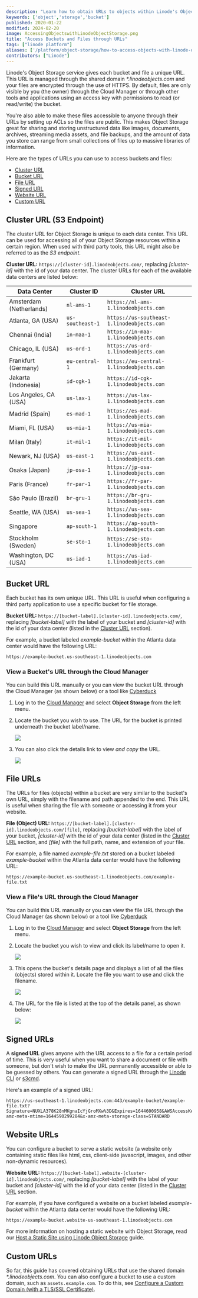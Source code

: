 ```yaml
---
description: "Learn how to obtain URLs to objects within Linode's Object Storage service."
keywords: ['object','storage','bucket']
published: 2020-01-22
modified: 2024-02-20
image: AccessingObjectswithLinodeObjectStorage.png
title: "Access Buckets and Files through URLs"
tags: ["linode platform"]
aliases: ['/platform/object-storage/how-to-access-objects-with-linode-object-storage/','/guides/how-to-access-objects-with-linode-object-storage/','/products/storage/object-storage/guides/access-objects/']
contributors: ["Linode"]
---
```


Linode's Object Storage service gives each bucket and file a unique URL. This URL is managed through the shared domain *\*.linodeobjects.com* and your files are encrypted through the use of HTTPS. By default, files are only visible by you (the owner) through the Cloud Manager or through other tools and applications using an access key with permissions to read (or read/write) the bucket.

You're also able to make these files accessible to anyone through their URLs by setting up ACLs so the files are public. This makes Object Storage great for sharing and storing unstructured data like images, documents, archives, streaming media assets, and file backups, and the amount of data you store can range from small collections of files up to massive libraries of information.

Here are the types of URLs you can use to access buckets and files:

- [Cluster URL](#cluster-url-s3-endpoint)
- [Bucket URL](#bucket-url)
- [File URL](#file-urls)
- [Signed URL](#signed-urls)
- [Website URL](#website-urls)
- [Custom URL](#custom-urls)

## Cluster URL (S3 Endpoint)

The cluster URL for Object Storage is unique to each data center. This URL can be used for accessing all of your Object Storage resources within a certain region. When used with third party tools, this URL might also be referred to as the *S3 endpoint*.

**Cluster URL:** `https://[cluster-id].linodeobjects.com/`, replacing *[cluster-id]* with the id of your data center. The cluster URLs for each of the available data centers are listed below:

| Data Center | Cluster ID | Cluster URL |
| -- | -- | -- |
| Amsterdam (Netherlands) | `nl-ams-1` | `https://nl-ams-1.linodeobjects.com` |
| Atlanta, GA (USA) | `us-southeast-1` | `https://us-southeast-1.linodeobjects.com` |
| Chennai (India) | `in-maa-1` | `https://in-maa-1.linodeobjects.com` |
| Chicago, IL (USA) | `us-ord-1` | `https://us-ord-1.linodeobjects.com` |
| Frankfurt (Germany) | `eu-central-1` | `https://eu-central-1.linodeobjects.com` |
| Jakarta (Indonesia) | `id-cgk-1` | `https://id-cgk-1.linodeobjects.com` |
| Los Angeles, CA (USA) | `us-lax-1` | `https://us-lax-1.linodeobjects.com` |
| Madrid (Spain) | `es-mad-1` | `https://es-mad-1.linodeobjects.com` |
| Miami, FL (USA) | `us-mia-1` | `https://us-mia-1.linodeobjects.com` |
| Milan (Italy) | `it-mil-1` | `https://it-mil-1.linodeobjects.com` |
| Newark, NJ (USA) | `us-east-1` | `https://us-east-1.linodeobjects.com` |
| Osaka (Japan) | `jp-osa-1	` | `https://jp-osa-1.linodeobjects.com` |
| Paris (France) | `fr-par-1` | `https://fr-par-1.linodeobjects.com` |
| São Paulo (Brazil) | `br-gru-1` | `https://br-gru-1.linodeobjects.com` |
| Seattle, WA (USA) | `us-sea-1` | `https://us-sea-1.linodeobjects.com` |
| Singapore | `ap-south-1` | `https://ap-south-1.linodeobjects.com` |
| Stockholm (Sweden) | `se-sto-1` | `https://se-sto-1.linodeobjects.com` |
| Washington, DC (USA) | `us-iad-1` | `https://us-iad-1.linodeobjects.com` |

## Bucket URL

Each bucket has its own unique URL. This URL is useful when configuring a third party application to use a specific bucket for file storage.

**Bucket URL:** `https://[bucket-label].[cluster-id].linodeobjects.com/`, replacing *[bucket-label]* with the label of your bucket and *[cluster-id]* with the id of your data center (listed in the [Cluster URL](#cluster-url-s3-endpoint) section).

For example, a bucket labeled *example-bucket* within the Atlanta data center would have the following URL:

    https://example-bucket.us-southeast-1.linodeobjects.com

### View a Bucket's URL through the Cloud Manager

You can build this URL manually or you can view the bucket URL through the Cloud Manager (as shown below) or a tool like [Cyberduck](/docs/products/storage/object-storage/guides/cyberduck/#obtain-the-url-of-a-file)

1. Log in to the [Cloud Manager](https://cloud.linode.com/) and select **Object Storage** from the left menu.

1.  Locate the bucket you wish to use. The URL for the bucket is printed underneath the bucket label/name.

    ![](bucket-url.png)

1. You can also click the details link to view *and copy* the URL.

    ![](bucket-url-details.png)

## File URLs

The URLs for files (objects) within a bucket are very similar to the bucket's own URL, simply with the filename and path appended to the end. This URL is useful when sharing the file with someone or accessing it from your website.

**File (Object) URL:** `https://[bucket-label].[cluster-id].linodeobjects.com/[file]`, replacing *[bucket-label]* with the label of your bucket, *[cluster-id]* with the id of your data center (listed in the [Cluster URL](#cluster-url-s3-endpoint) section, and *[file]* with the full path, name, and extension of your file.

For example, a file named *example-file.txt* stored on a bucket labeled *example-bucket* within the Atlanta data center would have the following URL:

    https://example-bucket.us-southeast-1.linodeobjects.com/example-file.txt

### View a File's URL through the Cloud Manager

You can build this URL manually or you can view the file URL through the Cloud Manager (as shown below) or a tool like [Cyberduck](/docs/products/storage/object-storage/guides/cyberduck/#obtain-the-url-of-a-file)

1. Log in to the [Cloud Manager](https://cloud.linode.com/) and select **Object Storage** from the left menu.

1. Locate the bucket you wish to view and click its label/name to open it.

    ![](open-bucket.png)

1. This opens the bucket's details page and displays a list of all the files (objects) stored within it. Locate the file you want to use and click the filename.

    ![](object-detail.png)

1. The URL for the file is listed at the top of the details panel, as shown below:

    ![](object-detail-panel.png)

## Signed URLs

A **signed URL** gives anyone with the URL access to a file for a certain period of time. This is very useful when you want to share a document or file with someone, but don't wish to make the URL permanently accessible or able to be guessed by others. You can generate a signed URL through the [Linode CLI](/docs/products/storage/object-storage/guides/linode-cli/#create-a-signed-url-with-the-cli) or [s3cmd](/docs/products/storage/object-storage/guides/s3cmd/#create-a-signed-url-with-s3cmd).

Here's an example of a signed URL:

    https://us-southeast-1.linodeobjects.com:443/example-bucket/example-file.txt?Signature=NUXLA378K28nMKgnaIcYjGroMXw%3D&Expires=1644600958&AWSAccessKeyId=YFULT4UZZULG82GFPQE2&x-amz-meta-mtime=1644590299284&x-amz-meta-storage-class=STANDARD

## Website URLs

You can configure a bucket to serve a static website (a website only containing static files like html, css, client-side javascript, images, and other non-dynamic resources).

**Website URL:** `https://[bucket-label].website-[cluster-id].linodeobjects.com/`, replacing *[bucket-label]* with the label of your bucket and *[cluster-id]* with the id of your data center (listed in the [Cluster URL](#cluster-url-s3-endpoint) section.

For example, if you have configured a website on a bucket labeled *example-bucket* within the Atlanta data center would have the following URL:

    https://example-bucket.website-us-southeast-1.linodeobjects.com

For more information on hosting a static website with Object Storage, read our [Host a Static Site using Linode Object Storage](/docs/guides/host-static-site-object-storage/) guide.

## Custom URLs

So far, this guide has covered obtaining URLs that use the shared domain *\*.linodeobjects.com*. You can also configure a bucket to use a custom domain, such as `assets.example.com`. To do this, see [Configure a Custom Domain (with a TLS/SSL Certificate)](/docs/products/storage/object-storage/guides/custom-domain/).